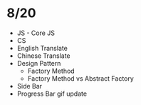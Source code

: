 # 8/20
- JS - Core JS
- CS
- English Translate
- Chinese Translate
- Design Pattern
  - Factory Method
  - Factory Method vs Abstract Factory
- Side Bar
- Progress Bar gif update
